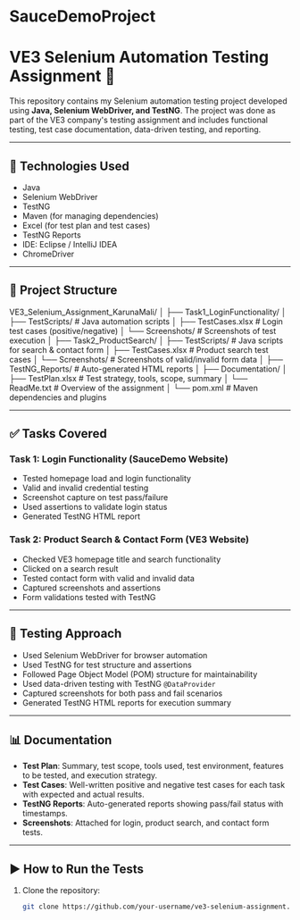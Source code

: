 # SauceDemoProject
# VE3 Selenium Automation Testing Assignment 🚀

This repository contains my Selenium automation testing project developed using **Java, Selenium WebDriver, and TestNG**. The project was done as part of the VE3 company's testing assignment and includes functional testing, test case documentation, data-driven testing, and reporting.

---

## 🔧 Technologies Used

- Java
- Selenium WebDriver
- TestNG
- Maven (for managing dependencies)
- Excel (for test plan and test cases)
- TestNG Reports
- IDE: Eclipse / IntelliJ IDEA
- ChromeDriver

---

## 📁 Project Structure
VE3_Selenium_Assignment_KarunaMali/ │ ├── Task1_LoginFunctionality/ │ ├── TestScripts/ # Java automation scripts │ ├── TestCases.xlsx # Login test cases (positive/negative) │ └── Screenshots/ # Screenshots of test execution │ ├── Task2_ProductSearch/ │ ├── TestScripts/ # Java scripts for search & contact form │ ├── TestCases.xlsx # Product search test cases │ └── Screenshots/ # Screenshots of valid/invalid form data │ ├── TestNG_Reports/ # Auto-generated HTML reports │ ├── Documentation/ │ ├── TestPlan.xlsx # Test strategy, tools, scope, summary │ └── ReadMe.txt # Overview of the assignment │ └── pom.xml # Maven dependencies and plugins


---

## ✅ Tasks Covered

### Task 1: Login Functionality (SauceDemo Website)
- Tested homepage load and login functionality
- Valid and invalid credential testing
- Screenshot capture on test pass/failure
- Used assertions to validate login status
- Generated TestNG HTML report

### Task 2: Product Search & Contact Form (VE3 Website)
- Checked VE3 homepage title and search functionality
- Clicked on a search result
- Tested contact form with valid and invalid data
- Captured screenshots and assertions
- Form validations tested with TestNG

---

## 🧪 Testing Approach

- Used Selenium WebDriver for browser automation
- Used TestNG for test structure and assertions
- Followed Page Object Model (POM) structure for maintainability
- Used data-driven testing with TestNG `@DataProvider`
- Captured screenshots for both pass and fail scenarios
- Generated TestNG HTML reports for execution summary

---

## 📊 Documentation

- **Test Plan**: Summary, test scope, tools used, test environment, features to be tested, and execution strategy.
- **Test Cases**: Well-written positive and negative test cases for each task with expected and actual results.
- **TestNG Reports**: Auto-generated reports showing pass/fail status with timestamps.
- **Screenshots**: Attached for login, product search, and contact form tests.

---

## ▶️ How to Run the Tests

1. Clone the repository:
   ```bash
   git clone https://github.com/your-username/ve3-selenium-assignment.git
